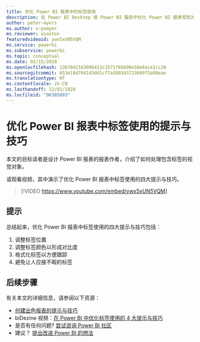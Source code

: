 ```yaml
---
title: 优化 Power BI 报表中的标签使用
description: 在 Power BI Desktop 或 Power BI 服务中优化 Power BI 报表视觉对象中标签使用的四个提示与技巧。
author: peter-myers
ms.author: v-pemyer
ms.reviewer: asaxton
featuredvideoid: ywx5xUN5VQM
ms.service: powerbi
ms.subservice: powerbi
ms.topic: conceptual
ms.date: 02/15/2020
ms.openlocfilehash: 13678d2163096413c1571f85690e58e8ace1cc20
ms.sourcegitcommit: 653e18d7041d3dd1cf7a38010372366975a98eae
ms.translationtype: HT
ms.contentlocale: zh-CN
ms.lasthandoff: 12/01/2020
ms.locfileid: "96385893"
---
```

# <a name="tips-to-optimize-the-use-of-labels-in-power-bi-reports"></a>优化 Power BI 报表中标签使用的提示与技巧

本文的目标读者是设计 Power BI 报表的报表作者，介绍了如何处理包含标签的视觉对象。

请观看视频，其中演示了优化 Power BI 报表中标签使用的四大提示与技巧。

> [!VIDEO https://www.youtube.com/embed/ywx5xUN5VQM]

## <a name="tips"></a>提示

总结起来，优化 Power BI 报表中标签使用的四大提示与技巧包括：

1. 调整标签位置
1. 调整标签颜色以形成对比度
1. 格式化标签以方便跟踪
1. 避免让人应接不暇的标签

## <a name="next-steps"></a>后续步骤

有关本文的详细信息，请参阅以下资源：

- [创建出色报表的提示与技巧](../create-reports/desktop-tips-and-tricks-for-creating-reports.md)
- biDezine 视频：[在 Power BI 中优化标签使用的 4 大提示与技巧](https://www.youtube.com/watch?v=ywx5xUN5VQM)
- 是否有任何问题? [尝试咨询 Power BI 社区](https://community.powerbi.com/)
- 建议？ [提出改进 Power BI 的想法](https://ideas.powerbi.com)


